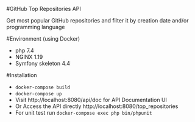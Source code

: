 #GitHub Top Repositories API

Get most popular GitHub repositories and filter it by creation date and/or programming language

#Environment (using Docker)
- php 7.4
- NGINX 1.19
- Symfony skeleton 4.4

#Installation
- `docker-compose build`
- `docker-compose up`
- Visit http://localhost:8080/api/doc for API Documentation UI
- Or Access the API directly http://localhost:8080/top_repositories
- For unit test run `docker-compose exec php bin/phpunit`
